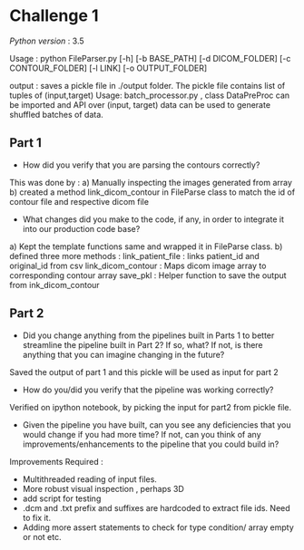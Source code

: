 # Challenge 1

*Python version* : 3.5

Usage :
      python FileParser.py [-h] [-b BASE_PATH] [-d DICOM_FOLDER]
                           [-c CONTOUR_FOLDER] [-l LINK] [-o OUTPUT_FOLDER]

output :
       saves a pickle file in ./output folder. The pickle file contains list of tuples of (input,target)
Usage:
     batch_processor.py , class DataPreProc can be imported and API over (input, target) data can be used to generate shuffled batches of data.

## Part 1

* How did you verify that you are parsing the contours correctly?

This was done by :
a) Manually inspecting the images generated from array
b) created a method link_dicom_contour in FileParse class to match the id of contour file and respective dicom file

* What changes did you make to the code, if any, in order to integrate it into our production code base? 

a) Kept the template functions  same and wrapped it in FileParse class.
b) defined three more methods :
    link_patient_file : links patient_id and original_id from csv
    link_dicom_contour : Maps dicom image array to corresponding contour array
    save_pkl : Helper function to save the output from ink_dicom_contour

## Part 2

* Did you change anything from the pipelines built in Parts 1 to better streamline the pipeline built in Part 2? If so, what? If not, is there anything that you can imagine changing in the future?

Saved the output of part 1 and this pickle will be used as input for part 2

* How do you/did you verify that the pipeline was working correctly?

Verified on ipython notebook, by picking the input for part2 from pickle file.

* Given the pipeline you have built, can you see any deficiencies that you would change if you had more time? If not, can you think of any improvements/enhancements to the pipeline that you could build in?

Improvements Required :

* Multithreaded reading of input files.
* More robust visual inspection , perhaps 3D
* add script for testing 
* .dcm and .txt prefix and suffixes are hardcoded to extract file ids. Need to fix it.
* Adding more assert statements to check for type condition/ array empty or not etc.



